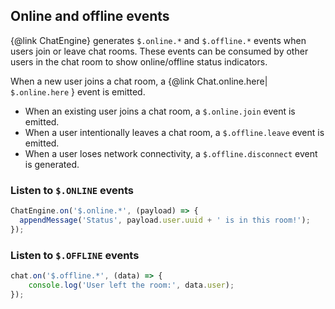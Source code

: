 ## Online and offline events

{@link ChatEngine} generates ```$.online.*``` and ```$.offline.*``` events when users join or leave chat rooms. These events can be consumed by other users in the chat room to show online/offline status indicators.

When a new user joins a chat room, a {@link Chat.online.here| ```$.online.here``` } event is emitted.

- When an existing user joins a chat room, a ```$.online.join``` event is emitted.
- When a user intentionally leaves a chat room, a ```$.offline.leave``` event is emitted.
- When a user loses network connectivity, a ```$.offline.disconnect``` event is generated.

### Listen to ```$.ONLINE``` events

```js
ChatEngine.on('$.online.*', (payload) => {
  appendMessage('Status', payload.user.uuid + ' is in this room!');
});
```

### Listen to ```$.OFFLINE``` events

```js
chat.on('$.offline.*', (data) => {
    console.log('User left the room:', data.user);
});
```
